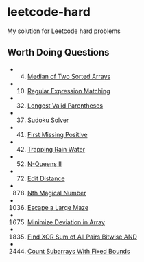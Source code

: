 # leetcode-hard
My solution for Leetcode hard problems

## Worth Doing Questions
- 4. [Median of Two Sorted Arrays](https://leetcode.com/problems/median-of-two-sorted-arrays/)
- 10. [Regular Expression Matching](https://leetcode.com/problems/regular-expression-matching/)
- 32. [Longest Valid Parentheses](https://leetcode.com/problems/longest-valid-parentheses/)
- 37. [Sudoku Solver](https://leetcode.com/problems/sudoku-solver/)
- 41. [First Missing Positive](https://leetcode.com/problems/first-missing-positive/)
- 42. [Trapping Rain Water](https://leetcode.com/problems/trapping-rain-water/)
- 52. [N-Queens II](https://leetcode.com/problems/n-queens-ii/)
- 72. [Edit Distance](https://leetcode.com/problems/edit-distance/)
- 878. [Nth Magical Number](https://leetcode.com/problems/nth-magical-number/)
- 1036. [Escape a Large Maze](https://leetcode.com/problems/nth-magical-number/)
- 1675. [Minimize Deviation in Array](https://leetcode.com/problems/minimize-deviation-in-array/)
- 1835. [Find XOR Sum of All Pairs Bitwise AND](https://leetcode.com/problems/find-xor-sum-of-all-pairs-bitwise-and/)
- 2444. [Count Subarrays With Fixed Bounds](https://leetcode.com/problems/count-subarrays-with-fixed-bounds/)